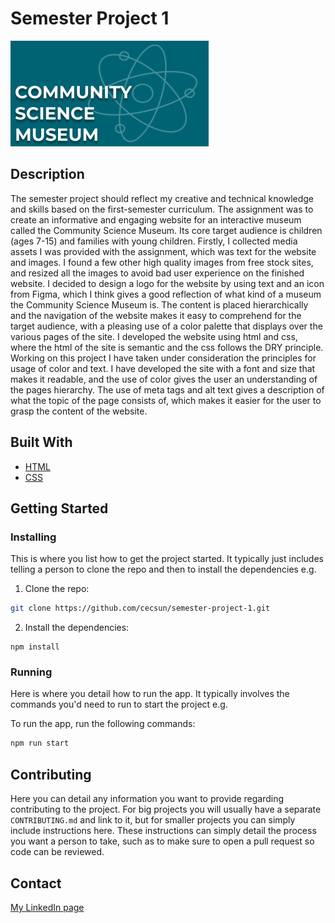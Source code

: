 # Semester Project 1

![image](/images/logo.png)

## Description

The semester project should reflect my creative and technical knowledge and skills based on the first-semester curriculum. The assignment was to create an informative and engaging website for an interactive museum called the Community Science Museum. Its core target audience is children (ages 7-15) and families with young children. Firstly, I collected media assets I was provided with the assignment, which was text for the website and images. I found a few other high quality images from free stock sites, and resized all the images to avoid bad user experience on the finished website. I decided to design a logo for the website by using text and an icon from Figma, which I think gives a good reflection of what kind of a museum the Community Science Museum is. The content is placed hierarchically and the navigation of the website makes it easy to comprehend for the target audience, with a pleasing use of a color palette that displays over the various pages of the site. I developed the website using html and css, where the html of the site is semantic and the css follows the DRY principle. Working on this project I have taken under consideration the principles for usage of color and text. I have developed the site with a font and size that makes it readable, and the use of color gives the user an understanding of the pages hierarchy. The use of meta tags and alt text gives a description of what the topic of the page consists of, which makes it easier for the user to grasp the content of the website.

## Built With

- [HTML](https://html.com/)
- [CSS](https://www.w3schools.com/css/)

## Getting Started

### Installing

This is where you list how to get the project started. It typically just includes telling a person to clone the repo and then to install the dependencies e.g.

1. Clone the repo:

```bash
git clone https://github.com/cecsun/semester-project-1.git
```

2. Install the dependencies:

```
npm install
```

### Running

Here is where you detail how to run the app. It typically involves the commands you'd need to run to start the project e.g.

To run the app, run the following commands:

```bash
npm run start
```

## Contributing

Here you can detail any information you want to provide regarding contributing to the project. For big projects you will usually have a separate `CONTRIBUTING.md` and link to it, but for smaller projects you can simply include instructions here. These instructions can simply detail the process you want a person to take, such as to make sure to open a pull request so code can be reviewed.

## Contact

[My LinkedIn page](https://www.linkedin.com/in/cecilie-sunde/)

